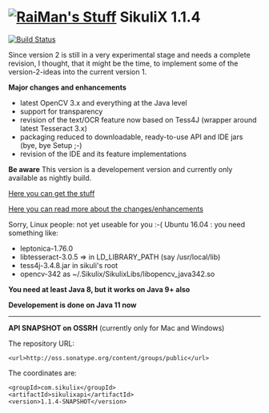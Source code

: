 [![RaiMan's Stuff](https://raw.github.com/RaiMan/SikuliX-2014-Docs/master/src/main/resources/docs/source/RaiManStuff64.png)](http://www.sikuli.org) SikuliX 1.1.4
============

[![Build Status](https://travis-ci.org/RaiMan/SikuliX1.svg?branch=master)](https://travis-ci.org/RaiMan/SikuliX-2014)

Since version 2 is still in a very experimental stage and needs a complete revision, I thought, that it might be the
time, to implement some of the version-2-ideas into the current version 1.

**Major changes and enhancements**
 - latest OpenCV 3.x and everything at the Java level
 - support for transparency
 - revision of the text/OCR feature now based on Tess4J (wrapper around latest Tesseract 3.x)
 - packaging reduced to downloadable, ready-to-use API and IDE jars (bye, bye Setup ;-) 
 - revision of the IDE and its feature implementations
 
 **Be aware**
 This version is a developement version and currently only available as nightly build.
 
[Here you can get the stuff](https://raiman.github.io/SikuliX1/downloads.html) 

[Here you can read more about the changes/enhancements](https://sikulix-2014.readthedocs.io/en/latest/news.html)

Sorry, Linux people: not yet useable for you :-(
Ubuntu 16.04 : you need something like:
- leptonica-1.76.0
- libtesseract-3.0.5
=> in LD_LIBRARY_PATH (say /usr/local/lib)
- tess4j-3.4.8.jar in sikuli's root
- opencv-342 as ~/.Sikulix/SikulixLibs/libopencv_java342.so

**You need at least Java 8, but it works on Java 9+ also**

**Developement is done on Java 11 now**

<hr>

**API SNAPSHOT on OSSRH** (currently only for Mac and Windows)<br>

The repository URL:<br>
```
<url>http://oss.sonatype.org/content/groups/public</url>
```

The coordinates are:
```
<groupId>com.sikulix</groupId>
<artifactId>sikulixapi</artifactId>
<version>1.1.4-SNAPSHOT</version>
```

